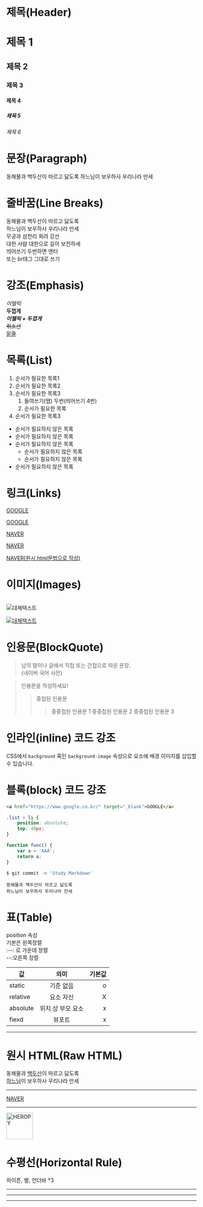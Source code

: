 # 제목(Header)

# 제목 1
## 제목 2
### 제목 3
#### 제목 4
##### 제목 5
###### 제목 6

# 문장(Paragraph)

동해물과 백두산이 마르고 닳도록
하느님이 보우하사 우리나라 만세

# 줄바꿈(Line Breaks)

동해물과 백두산이 마르고 닳도록  
하느님이 보우하사 우리나라 만세  
무궁과 삼천리 화려 강산  
대한 사람 대한으로 길이 보전하세  
띄어쓰기 두번하면 엔터<br/>
또는 br태그 그대로 쓰기

# 강조(Emphasis)

_이탤릭_  
**두껍게**  
**_이텔릭 + 두껍게_**  
~~취소선~~  
<u>밑줄</u>

# 목록(List)

1. 순서가 필요한 목록1
1. 순서가 필요한 목록2
1. 순서가 필요한 목록3
    1. 들여쓰기(탭) 두번(띄어쓰기 4번)
    1. 순서가 필요한 목록
1. 순서가 필요한 목록3

- 순서가 필요하지 않은 목록
- 순서가 필요하지 않은 목록
- 순서가 필요하지 않은 목록
    - 순서가 필요하지 않은 목록
    - 순서가 필요하지 않은 목록
- 순서가 필요하지 않은 목록

# 링크(Links)

<a href="http://google.com">GOOGLE</a>

[GOOGLE](http://google.com)

<a href="http://naver.com" title="NAVER로 이동!">NAVER</a>

[NAVER](http://naver.com "NAVER로 이동!")

<a href="http://naver.com" title="NAVER로 이동!" target="_blank">NAVER(원시 html문법으로 작성)</a>

# 이미지(Images)

![]()

![대체택스트](https://avatars.githubusercontent.com/u/16679082?s=48&v=4)

[![대체택스트](https://avatars.githubusercontent.com/u/16679082?s=48&v=4)](http://heropy.blog/)

# 인용문(BlockQuote)

> 남의 말이나 글에서 직접 또는 간접으로 따온 문장.  
> (네이버 국어 사전)

> 인용문을 작성하세요!
>> 중첩된 인용문
>>> 중중첩된 인용문 1
>>> 중중첩된 인용문 2
>>> 중중첩된 인용문 3

# 인라인(inline) 코드 강조

CSS에서 `background` 혹인 `background-image` 속성으로 요소에 배경 이미지를 삽입할 수 있습니다.

# 블록(block) 코드 강조

```html
<a href="https://www.google.co.kr/" target="_blank">GOOGLE</a>
```

```css
.list > li {
    position: absolute;
    top: 40px;
}
```

```javascript
function func() {
    var a = 'AAA';
    return a;
}
```

```bash
$ git commit -m 'Study Markdown'
```

```plaintext
동해물과 백두산이 마르고 닳도록  
하느님이 보우하사 우리나라 만세
```

# 표(Table)

position 속성  
기본은 왼쪽정렬  
:--: 로 가운데 정렬  
--:오른쪽 정렬

값 | 의미 | 기본값
--|:--:|--:
static | 기준 없음 | o
relative | 요소 자신 | X
absolute | 위치 상 부모 요소 | x
fiexd | 뷰포트 | x 

___

# 원시 HTML(Raw HTML)

동해물과 <span style="text-decoration: underline;">백두산</span>이 마르고 닳도록<br/>
<u>하느님</u>이 보우하사 우리나라 만세

***

<a href="https://naver.com" title="NAVER로 이동" target="_blank">NAVER</a>

---

<img width="70" src="https://heropy.blog/css/images/logo.png" alt="HEROPY" />

# 수평선(Horizontal Rule)

하이픈, 별, 언더바 *3

---

***

___

